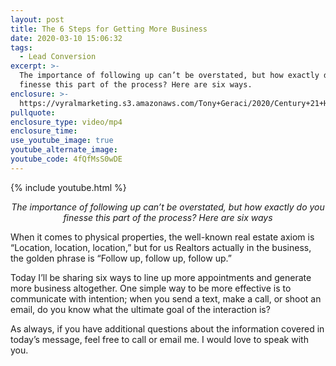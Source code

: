 ```yaml
---
layout: post
title: The 6 Steps for Getting More Business
date: 2020-03-10 15:06:32
tags:
  - Lead Conversion
excerpt: >-
  The importance of following up can’t be overstated, but how exactly do you
  finesse this part of the process? Here are six ways.
enclosure: >-
  https://vyralmarketing.s3.amazonaws.com/Tony+Geraci/2020/Century+21+HomeStar+_+6+Ways+to+Generate+More+Business.mp4
pullquote:
enclosure_type: video/mp4
enclosure_time:
use_youtube_image: true
youtube_alternate_image:
youtube_code: 4fQfMsS0wDE
---
```


{% include youtube.html %}

<p style="text-align: center;"><em>The importance of following up can’t be overstated, but how exactly do you finesse this part of the process? Here are six ways</em></p>

When it comes to physical properties, the well-known real estate axiom is “Location, location, location,” but for us Realtors actually in the business, the golden phrase is “Follow up, follow up, follow up.”

Today I’ll be sharing six ways to line up more appointments and generate more business altogether. One simple way to be more effective is to communicate with intention; when you send a text, make a call, or shoot an email, do you know what the ultimate goal of the interaction is?

As always, if you have additional questions about the information covered in today’s message, feel free to call or email me. I would love to speak with you.